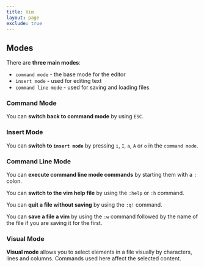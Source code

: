 ```yaml
---
title: Vim
layout: page
exclude: true
---
```


## Modes

There are **three main modes**:

- `command mode` - the base mode for the editor
- `insert mode` - used for editing text
- `command line mode` - used for saving and loading files

### Command Mode

You can **switch back to command mode** by using `ESC`.

### Insert Mode

You can **switch to `insert mode`** by pressing `i`, `I`, `a`, `A` or `o` in the `command mode`.

### Command Line Mode

You can **execute command line mode commands** by starting them with a `:` colon.

You can **switch to the vim help file** by using the `:help` or `:h` command.

You can **quit a file without saving** by using the `:q!` command.

You can **save a file a vim** by using the `:w` command followed by the name of the file if you are saving it for the first.

### Visual Mode

**Visual mode** allows you to select elements in a file visually by characters, lines and columns. Commands used here affect the selected content.
<!--stackedit_data:
eyJoaXN0b3J5IjpbLTgxMzE2OTY5NywtMzk2ODQ2NDkxLC0xOD
Y2MDEyOTQyLC00NjgwODUyNTksLTEyMTE4MDA2NzksMTE4NTM2
NDYwMV19
-->